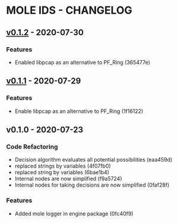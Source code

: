 # MOLE IDS - CHANGELOG

<a name="v0.1.2"></a>
## [v0.1.2] - 2020-07-30

### Features
- Enabled libpcap as an alternative to PF_Ring (365477e)

<a name="v0.1.1"></a>
## [v0.1.1] - 2020-07-29

### Features
- Enable libpcap as an alternative to PF_Ring (1f16122)

<a name="v0.1.0"></a>
## v0.1.0 - 2020-07-23

### Code Refactoring
- Decision algorithm evaluates all potential possibilities (eaa459d)
- replaced strings by variables (4f07fb0)
- replaced string by variables (6bae1b4)
- Internal nodes are now simplified (f9a5724)
- Internal nodes for taking decisions are now simplified (0faf28f)

### Features
- Added mole logger in engine package (0fc40f9)

[Unreleased]: https://github.com/mole-ids/mole/compare/v0.1.2...HEAD
[v0.1.2]: https://github.com/mole-ids/mole/compare/v0.1.1...v0.1.2
[v0.1.1]: https://github.com/mole-ids/mole/compare/v0.1.0...v0.1.1
